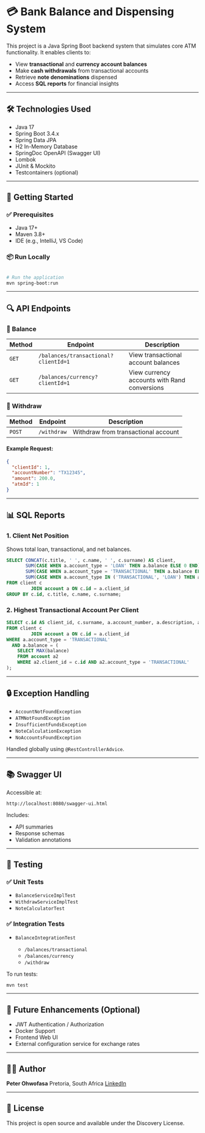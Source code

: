# 💳 Bank Balance and Dispensing System

This project is a Java Spring Boot backend system that simulates core ATM functionality. It enables clients to:

* View **transactional** and **currency account balances**
* Make **cash withdrawals** from transactional accounts
* Retrieve **note denominations** dispensed
* Access **SQL reports** for financial insights

---

## 🛠️ Technologies Used

* Java 17
* Spring Boot 3.4.x
* Spring Data JPA
* H2 In-Memory Database
* SpringDoc OpenAPI (Swagger UI)
* Lombok
* JUnit & Mockito
* Testcontainers (optional)

---

## 🚀 Getting Started

### ✅ Prerequisites

* Java 17+
* Maven 3.8+
* IDE (e.g., IntelliJ, VS Code)

### 📦 Run Locally

```bash

# Run the application
mvn spring-boot:run
```

---

## 🔍 API Endpoints

### 💼 Balance

| Method | Endpoint                             | Description                                  |
| ------ | ------------------------------------ | -------------------------------------------- |
| `GET`  | `/balances/transactional?clientId=1` | View transactional account balances          |
| `GET`  | `/balances/currency?clientId=1`      | View currency accounts with Rand conversions |

### 💸 Withdraw

| Method | Endpoint    | Description                         |
| ------ | ----------- | ----------------------------------- |
| `POST` | `/withdraw` | Withdraw from transactional account |

#### Example Request:

```json
{
  "clientId": 1,
  "accountNumber": "TX12345",
  "amount": 200.0,
  "atmId": 1
}
```

---

## 📊 SQL Reports

### 1. Client Net Position

Shows total loan, transactional, and net balances.

```sql
SELECT CONCAT(c.title, ' ', c.name, ' ', c.surname) AS client,
       SUM(CASE WHEN a.account_type = 'LOAN' THEN a.balance ELSE 0 END) AS loan_balance,
       SUM(CASE WHEN a.account_type = 'TRANSACTIONAL' THEN a.balance ELSE 0 END) AS transactional_balance,
       SUM(CASE WHEN a.account_type IN ('TRANSACTIONAL', 'LOAN') THEN a.balance ELSE 0 END) AS net_position
FROM client c
         JOIN account a ON c.id = a.client_id
GROUP BY c.id, c.title, c.name, c.surname;
```

### 2. Highest Transactional Account Per Client

```sql
SELECT c.id AS client_id, c.surname, a.account_number, a.description, a.balance
FROM client c
         JOIN account a ON c.id = a.client_id
WHERE a.account_type = 'TRANSACTIONAL'
  AND a.balance = (
    SELECT MAX(balance)
    FROM account a2
    WHERE a2.client_id = c.id AND a2.account_type = 'TRANSACTIONAL'
);
```

---

## 🔒 Exception Handling

* `AccountNotFoundException`
* `ATMNotFoundException`
* `InsufficientFundsException`
* `NoteCalculationException`
* `NoAccountsFoundException`

Handled globally using `@RestControllerAdvice`.

---

## 📚 Swagger UI

Accessible at:

```
http://localhost:8080/swagger-ui.html
```

Includes:

* API summaries
* Response schemas
* Validation annotations

---

## 🧪 Testing

### ✅ Unit Tests

* `BalanceServiceImplTest`
* `WithdrawServiceImplTest`
* `NoteCalculatorTest`

### ✅ Integration Tests

* `BalanceIntegrationTest`

    * `/balances/transactional`
    * `/balances/currency`
    * `/withdraw`

To run tests:

```bash
mvn test
```

---

## 🧩 Future Enhancements (Optional)

* JWT Authentication / Authorization
* Docker Support
* Frontend Web UI
* External configuration service for exchange rates

---

## 👨‍💻 Author

**Peter Ohwofasa**
Pretoria, South Africa
[LinkedIn](https://www.linkedin.com/in/peter-ohwofasa/)

---

## 📄 License

This project is open source and available under the Discovery License.
